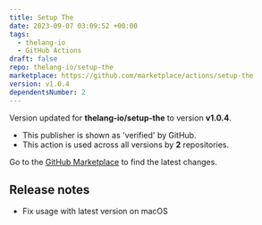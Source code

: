 ```yaml
---
title: Setup The
date: 2023-09-07 03:09:52 +00:00
tags:
  - thelang-io
  - GitHub Actions
draft: false
repo: thelang-io/setup-the
marketplace: https://github.com/marketplace/actions/setup-the
version: v1.0.4
dependentsNumber: 2
---
```



Version updated for **thelang-io/setup-the** to version **v1.0.4**.
- This publisher is shown as 'verified' by GitHub.
- This action is used across all versions by **2** repositories.

Go to the [GitHub Marketplace](https://github.com/marketplace/actions/setup-the) to find the latest changes.

## Release notes

- Fix usage with latest version on macOS
